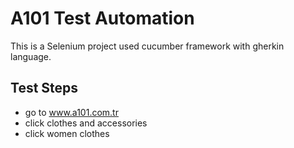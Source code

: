# A101 Test Automation

This is a Selenium project used cucumber framework with gherkin language.

## Test Steps
- go to www.a101.com.tr
- click clothes and accessories
- click women clothes

